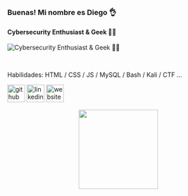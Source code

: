 ### Buenas! Mi nombre es Diego 👌
#### Cybersecurity Enthusiast & Geek 👨‍💻
![Cybersecurity Enthusiast & Geek 👨‍💻](https://w.wallhaven.cc/full/yj/wallhaven-yjvppx.jpg)

‍

Habilidades: HTML / CSS /  JS / MySQL / Bash / Kali / CTF ...



[<img src='https://img.shields.io/badge/GitHub-100000?style=for-the-badge&logo=github&logoColor=white' alt='github' height='40'>](https://github.com/diegosope)  [<img src='https://img.shields.io/badge/LinkedIn-0077B5?style=for-the-badge&logo=linkedin&logoColor=white' alt='linkedin' height='40'>](https://www.linkedin.com/in/diego-sg/)  [<img src='https://img.shields.io/website-up-down-green-red/http/monip.org.svg' alt='website' height='40'>](https://minibio-diegosg.vercel.app/)  

<div align="center">
  <a href="https://github.com/diegosope">
  <img height="180em" src="https://github-readme-stats.vercel.app/api/top-langs/?username=diegosope&layout=compact&langs_count=7&theme=blue-green"/>
</div>

